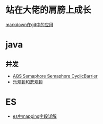 站在大佬的肩膀上成长
===
[markdown在git中的应用](https://www.cnblogs.com/longronglang/p/8453047.html)

java
===
并发
---

* [AQS Semaphore Semaphore CyclicBarrier](https://github.com/Snailclimb/JavaGuide/blob/master/docs/java/multi-thread/AQS%E5%8E%9F%E7%90%86%E4%BB%A5%E5%8F%8AAQS%E5%90%8C%E6%AD%A5%E7%BB%84%E4%BB%B6%E6%80%BB%E7%BB%93.md)
* [乐观锁和悲观锁](https://mp.weixin.qq.com/s/WtAdXvaRuBZ-SXayIKu1mA)


ES
===

* [es中mapping字段详解](http://blog.ideawand.com/2017/09/23/notes-on-elasticsearch-mappings-and-kibana/)
